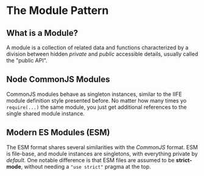 # The Module Pattern

## What is a Module?

A module is a collection of related data and functions characterized by a division between hidden *private* and *public* accessible details, usually called the "public API".

## Node CommonJS Modules

CommonJS modules behave as singleton instances, similar to the IIFE module definition style presented before. No matter how many times yo `require(...)` the same module, you just get additional references to the single shared module instance.

## Modern ES Modules (ESM)

The ESM format shares several similarities with the *CommonJS* format. ESM is file-base, and module instances are singletons, with everything private by *default*. One notable difference is that ESM files are assumed to be **strict-mode**, without needing a `"use strict"` pragma at the top.
